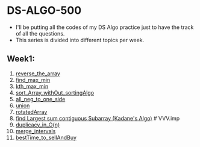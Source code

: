 # DS-ALGO-500

- I'll be putting all the codes of my DS Algo practice just to have the track of all the questions.
- This series is divided into different topics per week.

## Week1:
1. [reverse_the_array](https://www.geeksforgeeks.org/write-a-program-to-reverse-an-array-or-string/)
2. [find_max_min](https://www.geeksforgeeks.org/maximum-and-minimum-in-an-array/)
3. [kth_max_min](https://practice.geeksforgeeks.org/problems/kth-smallest-element/0)
4. [sort_Array_withOut_sortingAlgo](https://practice.geeksforgeeks.org/problems/sort-an-array-of-0s-1s-and-2s/0)
5. [all_neg_to_one_side](https://www.geeksforgeeks.org/move-negative-numbers-beginning-positive-end-constant-extra-space/)
6. [union](https://practice.geeksforgeeks.org/problems/union-of-two-arrays/0)
7. [rotatedArray](https://practice.geeksforgeeks.org/problems/cyclically-rotate-an-array-by-one/0)
8. [find Largest sum contiguous Subarray (Kadane's Algo)](https://practice.geeksforgeeks.org/problems/kadanes-algorithm/0) # VVV.imp
9. [duplicacy_in_O(n)](https://leetcode.com/problems/find-the-duplicate-number/)
10. [merge_intervals](https://leetcode.com/problems/merge-intervals/)
11. [bestTime_to_sellAndBuy](https://leetcode.com/problems/best-time-to-buy-and-sell-stock/)
